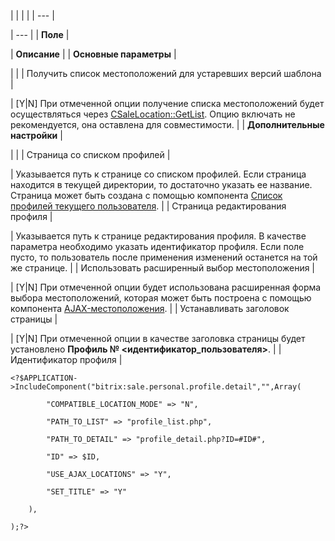 |  |  |  |
| --- |

| --- |
| **Поле** |

| **Описание** |
| **Основные параметры** |

| |
| Получить список местоположений для устаревших версий шаблона |

| [Y|N] При отмеченной опции получение списка местоположений будет осуществляться через [CSaleLocation::GetList](http://dev.1c-bitrix.ru/api_help/sale/classes/csalelocation/csalelocation__getlist.a60c2ce1.php). Опцию включать не рекомендуется, она оставлена для совместимости. |
| **Дополнительные настройки** |

| |
| Страница со списком профилей |

| Указывается путь к странице со списком профилей. Если страница находится в текущей директории, то достаточно указать ее название. Страница может быть создана с помощью компонента [Cписок профилей текущего пользователя](/user_help/store/sale/components_2/personal/sale_personal_profile_list.php). |
| Страница редактирования профиля |

| Указывается путь к странице редактирования профиля. В качестве параметра необходимо указать идентификатор профиля. Если поле пусто, то пользователь после применения изменений останется на той же странице. |
| Использовать расширенный выбор местоположения |

| [Y|N] При отмеченной опции будет использована расширенная форма выбора местоположений, которая может быть построена с помощью компонента [AJAX-местоположения](/user_help/store/sale/components_2/order/sale_ajax_locations.php). |
| Устанавливать заголовок страницы |

| [Y|N] При отмеченной опции в качестве заголовка страницы будет установлено **Профиль № <идентификатор\_пользователя>**. |
| Идентификатор профиля |

```
<?$APPLICATION->IncludeComponent("bitrix:sale.personal.profile.detail","",Array(

		"COMPATIBLE_LOCATION_MODE" => "N",

		"PATH_TO_LIST" => "profile_list.php",

		"PATH_TO_DETAIL" => "profile_detail.php?ID=#ID#",

		"ID" => $ID,

		"USE_AJAX_LOCATIONS" => "Y",

		"SET_TITLE" => "Y"

	),

);?>


```